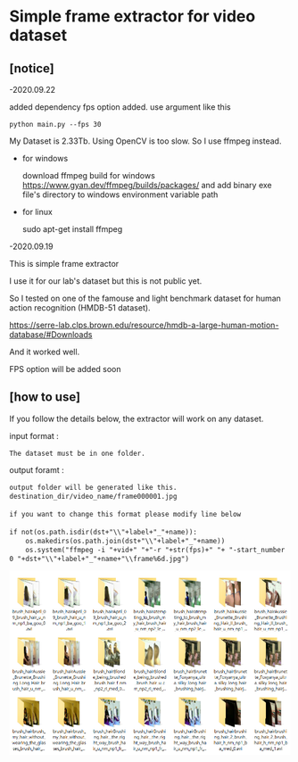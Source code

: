Simple frame extractor for video dataset
=======================================

[notice]
--------------
-2020.09.22

added dependency
fps option added.
use argument like this

    python main.py --fps 30

My Dataset is 2.33Tb. Using OpenCV is too slow. 
So I use ffmpeg instead. 

- for windows

    download ffmpeg build for windows
    https://www.gyan.dev/ffmpeg/builds/packages/
    and add binary exe file's directory to windows environment variable path 

- for linux

    sudo apt-get install ffmpeg

-2020.09.19

This is simple frame extractor 

I use it for our lab's dataset but this is not public yet.

So I tested on one of the famouse and light benchmark dataset for human action recognition (HMDB-51 dataset). 

https://serre-lab.clps.brown.edu/resource/hmdb-a-large-human-motion-database/#Downloads

And it worked well.

FPS option will be added soon

[how to use]
---------------

If you follow the details below, the extractor will work on any dataset.

input format :

    The dataset must be in one folder.

output foramt : 

    output folder will be generated like this.
    destination_dir/video_name/frame000001.jpg 
    
    if you want to change this format please modify line below
    
    if not(os.path.isdir(dst+"\\"+label+"_"+name)):
        os.makedirs(os.path.join(dst+"\\"+label+"_"+name))
        os.system("ffmpeg -i "+vid+" "+"-r "+str(fps)+" "+ "-start_number 0 "+dst+"\\"+label+"_"+name+"\\frame%6d.jpg")

    
![캡처](output.PNG)

